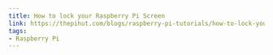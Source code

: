 ```yaml
---
title: How to lock your Raspberry Pi Screen
link: https://thepihut.com/blogs/raspberry-pi-tutorials/how-to-lock-your-raspberry-pi-screen
tags: 
- Raspberry Pi
---
```

